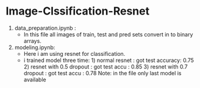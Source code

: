 # Image-Clssification-Resnet
1) data_preparation.ipynb :
    - In this file all images of train, test and pred sets convert in to binary arrays.
2) modeling.ipynb:
    - Here i am using resnet for classification.
    - i trained model three time:
            1) normal resnet :   got test accuracy: 0.75
            2) resnet with 0.5 dropout : got test accu : 0.85
            3) resnet with 0.7 dropout : got test accu : 0.78
             Note: in the file only last model is available           
